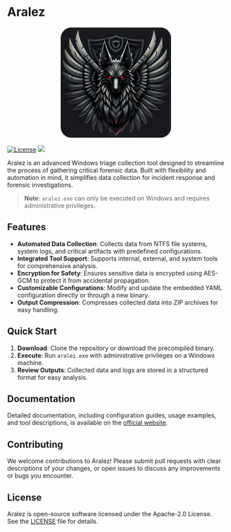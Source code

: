 # Aralez
<p align="center">
  <img src="./assets/logo.png" alt="Aralez Logo" width="256" height="256"/>
</p>

[![License](https://img.shields.io/badge/License-Apache_2.0-blue.svg)](https://opensource.org/licenses/Apache-2.0)
![](https://img.shields.io/badge/build-passing-brightgreen)

Aralez is an advanced Windows triage collection tool designed to streamline the process of gathering critical forensic data. Built with flexibility and automation in mind, it simplifies data collection for incident response and forensic investigations.

> **Note**: `aralez.exe` can only be executed on Windows and requires administrative privileges.

## Features

- **Automated Data Collection**: Collects data from NTFS file systems, system logs, and critical artifacts with predefined configurations.
- **Integrated Tool Support**: Supports internal, external, and system tools for comprehensive analysis.
- **Encryption for Safety**: Ensures sensitive data is encrypted using AES-GCM to protect it from accidental propagation.
- **Customizable Configurations**: Modify and update the embedded YAML configuration directly or through a new binary.
- **Output Compression**: Compresses collected data into ZIP archives for easy handling.

## Quick Start

1. **Download**: Clone the repository or download the precompiled binary.
2. **Execute**: Run `aralez.exe` with administrative privileges on a Windows machine.
3. **Review Outputs**: Collected data and logs are stored in a structured format for easy analysis.

## Documentation

Detailed documentation, including configuration guides, usage examples, and tool descriptions, is available on the [official website](https://aralez.co).

## Contributing

We welcome contributions to Aralez! Please submit pull requests with clear descriptions of your changes, or open issues to discuss any improvements or bugs you encounter.

## License

Aralez is open-source software licensed under the Apache-2.0 License. See the [LICENSE](LICENSE) file for details.

